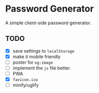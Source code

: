 # Password Generator

A simple client-side password generator.

## TODO

- [x] save settings to `localStorage`
- [x] make it mobile friendly
- [ ] poster for `og:image`
- [ ] implement the `js` file better.
- [ ] PWA
- [x] `favicon.ico`
- [ ] minify/uglify